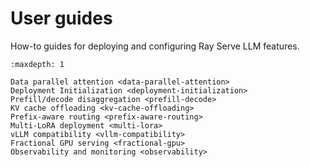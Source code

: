 # User guides

How-to guides for deploying and configuring Ray Serve LLM features.

```{toctree}
:maxdepth: 1

Data parallel attention <data-parallel-attention>
Deployment Initialization <deployment-initialization>
Prefill/decode disaggregation <prefill-decode>
KV cache offloading <kv-cache-offloading>
Prefix-aware routing <prefix-aware-routing>
Multi-LoRA deployment <multi-lora>
vLLM compatibility <vllm-compatibility>
Fractional GPU serving <fractional-gpu>
Observability and monitoring <observability>
```

